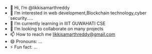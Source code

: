 - 👋 Hi, I’m @likkisamarthreddy
- 👀 I’m interested in web development,Blockchain technology,cyber security.....
- 🌱 I’m currently learning in IIIT GUWAHATI CSE
- 💞️ I’m looking to collaborate on many projects
- 📫 How to reach me likkisamarthreddy@gmail.com
- 😄 Pronouns: ...
- ⚡ Fun fact: ...

<!---
likkisamarthreddy/likkisamarthreddy is a ✨ special ✨ repository because its `README.md` (this file) appears on your GitHub profile.
You can click the Preview link to take a look at your changes.
--->
